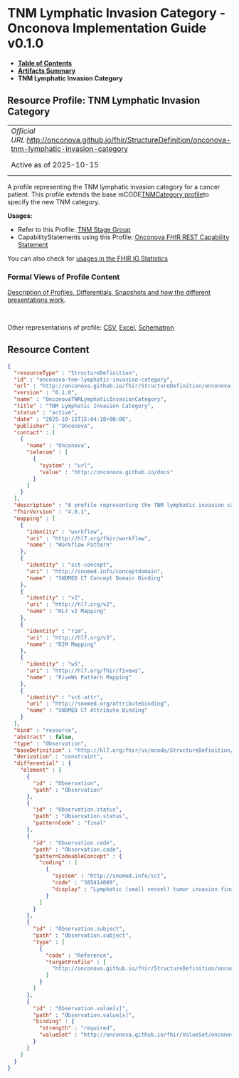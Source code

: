 # TNM Lymphatic Invasion Category - Onconova Implementation Guide v0.1.0

* [**Table of Contents**](toc.md)
* [**Artifacts Summary**](artifacts.md)
* **TNM Lymphatic Invasion Category**

## Resource Profile: TNM Lymphatic Invasion Category 

| | |
| :--- | :--- |
| *Official URL*:http://onconova.github.io/fhir/StructureDefinition/onconova-tnm-lymphatic-invasion-category | *Version*:0.1.0 |
| Active as of 2025-10-15 | *Computable Name*:OnconovaTNMLymphaticInvasionCategory |

 
A profile representing the TNM lymphatic invasion category for a cancer patient. 
This profile extends the base mCODE[TNMCategory profile](http://hl7.org/fhir/us/mcode/StructureDefinition/mcode-tnm-category)to specify the new TNM category. 

**Usages:**

* Refer to this Profile: [TNM Stage Group](StructureDefinition-onconova-tnm-stage-group.md)
* CapabilityStatements using this Profile: [Onconova FHIR REST Capability Statement](CapabilityStatement-onconova-capability-statement.md)

You can also check for [usages in the FHIR IG Statistics](https://packages2.fhir.org/xig/onconova.fhir|current/StructureDefinition/onconova-tnm-lymphatic-invasion-category)

### Formal Views of Profile Content

 [Description of Profiles, Differentials, Snapshots and how the different presentations work](http://build.fhir.org/ig/FHIR/ig-guidance/readingIgs.html#structure-definitions). 

 

Other representations of profile: [CSV](StructureDefinition-onconova-tnm-lymphatic-invasion-category.csv), [Excel](StructureDefinition-onconova-tnm-lymphatic-invasion-category.xlsx), [Schematron](StructureDefinition-onconova-tnm-lymphatic-invasion-category.sch) 



## Resource Content

```json
{
  "resourceType" : "StructureDefinition",
  "id" : "onconova-tnm-lymphatic-invasion-category",
  "url" : "http://onconova.github.io/fhir/StructureDefinition/onconova-tnm-lymphatic-invasion-category",
  "version" : "0.1.0",
  "name" : "OnconovaTNMLymphaticInvasionCategory",
  "title" : "TNM Lymphatic Invasion Category",
  "status" : "active",
  "date" : "2025-10-15T15:04:18+00:00",
  "publisher" : "Onconova",
  "contact" : [
    {
      "name" : "Onconova",
      "telecom" : [
        {
          "system" : "url",
          "value" : "http://onconova.github.io/docs"
        }
      ]
    }
  ],
  "description" : "A profile representing the TNM lymphatic invasion category for a cancer patient. \n\nThis profile extends the base mCODE [TNMCategory profile](http://hl7.org/fhir/us/mcode/StructureDefinition/mcode-tnm-category) to specify the new TNM category.",
  "fhirVersion" : "4.0.1",
  "mapping" : [
    {
      "identity" : "workflow",
      "uri" : "http://hl7.org/fhir/workflow",
      "name" : "Workflow Pattern"
    },
    {
      "identity" : "sct-concept",
      "uri" : "http://snomed.info/conceptdomain",
      "name" : "SNOMED CT Concept Domain Binding"
    },
    {
      "identity" : "v2",
      "uri" : "http://hl7.org/v2",
      "name" : "HL7 v2 Mapping"
    },
    {
      "identity" : "rim",
      "uri" : "http://hl7.org/v3",
      "name" : "RIM Mapping"
    },
    {
      "identity" : "w5",
      "uri" : "http://hl7.org/fhir/fivews",
      "name" : "FiveWs Pattern Mapping"
    },
    {
      "identity" : "sct-attr",
      "uri" : "http://snomed.org/attributebinding",
      "name" : "SNOMED CT Attribute Binding"
    }
  ],
  "kind" : "resource",
  "abstract" : false,
  "type" : "Observation",
  "baseDefinition" : "http://hl7.org/fhir/us/mcode/StructureDefinition/mcode-tnm-category|4.0.0",
  "derivation" : "constraint",
  "differential" : {
    "element" : [
      {
        "id" : "Observation",
        "path" : "Observation"
      },
      {
        "id" : "Observation.status",
        "path" : "Observation.status",
        "patternCode" : "final"
      },
      {
        "id" : "Observation.code",
        "path" : "Observation.code",
        "patternCodeableConcept" : {
          "coding" : [
            {
              "system" : "http://snomed.info/sct",
              "code" : "385414009",
              "display" : "Lymphatic (small vessel) tumor invasion finding (finding)"
            }
          ]
        }
      },
      {
        "id" : "Observation.subject",
        "path" : "Observation.subject",
        "type" : [
          {
            "code" : "Reference",
            "targetProfile" : [
              "http://onconova.github.io/fhir/StructureDefinition/onconova-cancer-patient|0.1.0"
            ]
          }
        ]
      },
      {
        "id" : "Observation.value[x]",
        "path" : "Observation.value[x]",
        "binding" : {
          "strength" : "required",
          "valueSet" : "http://onconova.github.io/fhir/ValueSet/onconova-tnm-lymphatic-invasion-categories|0.1.0"
        }
      }
    ]
  }
}

```
